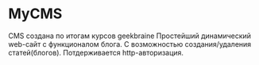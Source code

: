 # MyCMS
CMS создана по итогам курсов geekbraine 
Простейший динамический web-сайт с функционалом блога.
С возможностью создания/удаления статей(блогов). Потдерживается http-авторизация.
